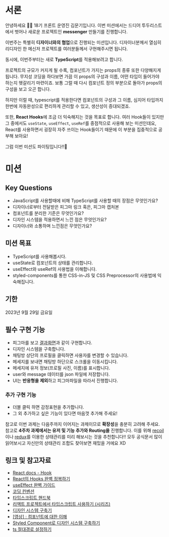 # 서론

안녕하세요 🙌🏻 18기 프론트 운영진 김문기입니다. 이번 미션에서는 드디어 투두리스트에서 벗어나 새로운 프로젝트인 **messenger** 만들기를 진행합니다.

이번주는 특별히 **디자이너와의 협업**으로 진행되는 미션입니다. 디자이너분께서 열심히 리디자인 한 메신저 프로젝트를 여러분들께서 구현해주시면 됩니다.

동시에, 이번주부터는 새로 **TypeScript**를 적용해보려고 합니다.

프로젝트의 규모가 커지게 될 수록, 컴포넌트가 가지는 props의 종류 또한 다양해지게 됩니다. 무지성 코딩을 하다보면 가끔 이 props의 구성과 이름, 어떤 타입이 들어가야 하는지 헷갈리기 마련이죠. 보통 그럴 때 다시 컴포넌트 정의 부분으로 돌아가 props의 구성을 보고 오곤 합니다.

하지만 이럴 때, typescript를 적용한다면 컴포넌트의 구성과 그 이름, 심지어 타입까지 한번에 자동완성으로 편리하게 관리할 수 있고, 생산성이 증대되겠죠.

또한, **React Hooks**에 조금 더 익숙해지는 것을 목표로 합니다. 여러 Hook들이 있지만 그 중에서도 `useState`, `useEffect`, `useRef`를 중점적으로 사용해 보는 미션인데요, React를 사용하면서 굉장히 자주 쓰이는 Hook들이기 때문에 이 부분을 집중적으로 공부해 보아요!

그럼 이번 미션도 파이팅입니다!!🎉

# 미션

## Key Questions

- JavaScript를 사용할때에 비해 TypeScript를 사용할 때의 장점은 무엇인가요?
- 디자이너로부터 전달받은 피그마 링크 혹은, 피그마 캡처본
- 컴포넌트를 분리한 기준은 무엇인가요?
- 디자인 시스템을 적용하면서 느낀 점은 무엇인가요?
- 디자이너와 소통하며 느낀점은 무엇인가요?

## 미션 목표

- TypeScript를 사용해봅시다.
- useState로 컴포넌트의 상태를 관리합니다.
- useEffect와 useRef의 사용법을 이해합니다.
- styled-components를 통한 CSS-in-JS 및 CSS Preprocessor의 사용법에 익숙해집니다.

## 기한

2023년 9월 29일 금요일

## 필수 구현 기능

- 피그마를 보고 [결과화면](https://3th-fb-messenger.netlify.app)과 같이 구현합니다.
- 디자인 시스템을 구축합니다.
- 채팅방 상단의 프로필을 클릭하면 사용자를 변경할 수 있습니다.
- 메세지를 보내면 채팅방 하단으로 스크롤을 이동시킵니다.
- 메세지에 유저 정보(프로필 사진, 이름)를 표시합니다.
- user와 message 데이터를 json 파일에 저장합니다.
- UI는 **반응형을 제외**하고 피그마파일을 따라서 진행합니다.

### 추가 구현 기능

- 더블 클릭 하면 감정표현을 추가합니다.
- 그 외 추가하고 싶은 기능이 있다면 마음껏 추가해 주세요!

참고로 이번 과제는 다음주까지 이어지는 과제이므로 **확장성**을 충분히 고려해 주세요. 참고로 **4주차 과제에서는 유저 및 기능 추가와 Routing을** 진행합니다. 이를 위해 [recoil](https://recoiljs.org/ko/)이나 [redux](https://ko.redux.js.org/introduction/getting-started/)를 이용한 상태관리를 미리 해보시는 것을 추천합니다!! 모두 공식문서 많이 읽어보시고 자신만의 상태관리 조합도 찾아보면 재밌을 거에요 XD

## 링크 및 참고자료

- [React docs - Hook](https://ko.reactjs.org/docs/hooks-intro.html)
- [React의 Hooks 완벽 정복하기](https://velog.io/@velopert/react-hooks#1-usestate)
- [useEffect 완벽 가이드](https://overreacted.io/ko/a-complete-guide-to-useeffect/)
- [코딩 컨벤션](https://ui.toast.com/fe-guide/ko_CODING-CONVENTION)
- [타입스크립트 핸드북](https://joshua1988.github.io/ts/intro.html)
- [리액트 프로젝트에서 타입스크립트 사용하기 (시리즈)](https://velog.io/@velopert/series/react-with-typescript)
- [디자인 시스템 구축기](https://yozm.wishket.com/magazine/detail/1830/)
- [[영상] : 컴포넌트에 대한 이해](https://www.youtube.com/watch?v=21eiJc90ggo)
- [Styled Component로 디자인 시스템 구축하기](https://zaat.dev/blog/building-a-design-system-in-react-with-styled-components/)
- [ts 절대경로 설정하기](https://tesseractjh.tistory.com/232)